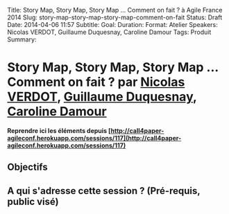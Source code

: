 Title: Story Map, Story Map, Story Map ... Comment on fait ? à Agile France 2014 
Slug: story-map-story-map-story-map-comment-on-fait
Status: Draft
Date: 2014-04-06 11:57
Subtitle: 
Goal: 
Duration: 
Format: Atelier
Speakers: Nicolas VERDOT, Guillaume Duquesnay, Caroline Damour
Tags: Produit
Summary: 


# Story Map, Story Map, Story Map ... Comment on fait ? par [Nicolas VERDOT](../bios/nicolas-verdot.html), [Guillaume Duquesnay](../bios/guillaume-duquesnay.html), [Caroline Damour](../bios/caroline-damour.html)

**Reprendre ici les éléments depuis [http://call4paper-agileconf.herokuapp.com/sessions/117](http://call4paper-agileconf.herokuapp.com/sessions/117)**
## Objectifs

## A qui s'adresse cette session ? (Pré-requis, public visé)


